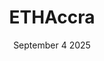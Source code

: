 ---
title: 'ETHAccra'
description: ''
date: 'September 4 2025'
endDate: 'September 6 2025'
location: 'Accra, Ghana'
url: 'https://ethaccra.xyz/'
tags: ['hackathon']
--- 